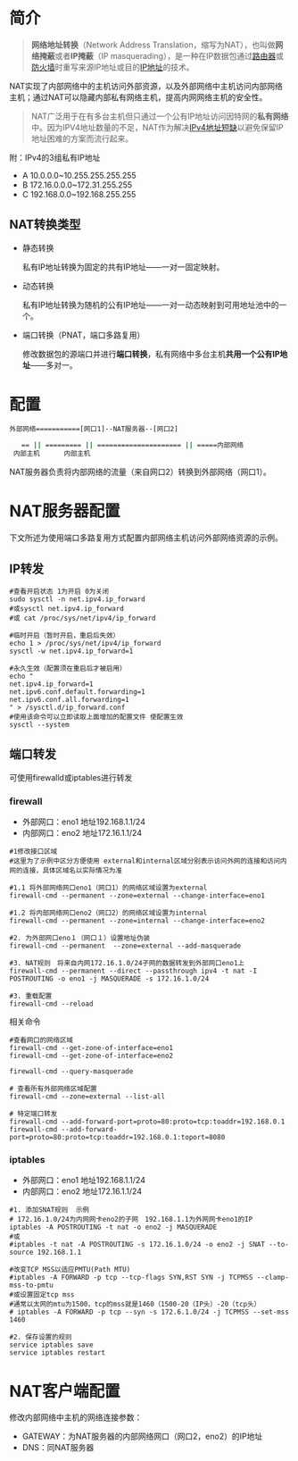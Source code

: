 # 简介

> **网络地址转换**（Network Address Translation，缩写为NAT），也叫做**网络掩蔽**或者**IP掩蔽**（IP masquerading），是一种在IP数据包通过[路由器](https://zh.wikipedia.org/wiki/%E8%B7%AF%E7%94%B1%E5%99%A8)或[防火墙](https://zh.wikipedia.org/wiki/%E9%98%B2%E7%81%AB%E5%A2%99)时重写来源IP地址或目的[IP地址](https://zh.wikipedia.org/wiki/IP%E5%9C%B0%E5%9D%80)的技术。

NAT实现了内部网络中的主机访问外部资源，以及外部网络中主机访问内部网络主机；通过NAT可以隐藏内部私有网络主机，提高内网网络主机的安全性。 

> NAT广泛用于在有多台主机但只通过一个公有IP地址访问因特网的**私有网络**中。因为IPV4地址数量的不足，NAT作为解决[IPv4地址短缺](https://zh.wikipedia.org/wiki/IPv4%E4%BD%8D%E5%9D%80%E6%9E%AF%E7%AB%AD)以避免保留IP地址困难的方案而流行起来。

附：IPv4的3组私有IP地址

- A  10.0.0.0~10.255.255.255.255
- B  172.16.0.0.0~172.31.255.255
- C  192.168.0.0~192.168.255.255

## NAT转换类型

- 静态转换

  私有IP地址转换为固定的共有IP地址——一对一固定映射。

- 动态转换

  私有IP地址转换为随机的公有IP地址——一对一动态映射到可用地址池中的一个。

- 端口转换（PNAT，端口多路复用）

  修改数据包的源端口并进行**端口转换**，私有网络中多台主机**共用一个公有IP地址**——多对一。

# 配置

```bash
外部网络===========[网口1]--NAT服务器--[网口2]
                                                                                            ||
   == || ========= || ===================== || =====内部网络
 内部主机      内部主机
```

NAT服务器负责将内部网络的流量（来自网口2）转换到外部网络（网口1）。

# NAT服务器配置

下文所述为使用端口多路复用方式配置内部网络主机访问外部网络资源的示例。

## IP转发

```shell
#查看开启状态 1为开启 0为关闭
sudo sysctl -n net.ipv4.ip_forward
#或sysctl net.ipv4.ip_forward
#或 cat /proc/sys/net/ipv4/ip_forward

#临时开启（暂时开启，重启后失效）
echo 1 > /proc/sys/net/ipv4/ip_forward
sysctl -w net.ipv4.ip_forward=1

#永久生效（配置须在重启后才被启用）
echo "
net.ipv4.ip_forward=1
net.ipv6.conf.default.forwarding=1
net.ipv6.conf.all.forwarding=1
" > /sysctl.d/ip_forward.conf
#使用该命令可以立即读取上面增加的配置文件 使配置生效
sysctl --system
```

## 端口转发

可使用firewalld或iptables进行转发

### firewall

- 外部网口：eno1 地址192.168.1.1/24
- 内部网口：eno2 地址172.16.1.1/24

```shell
#1修改接口区域
#这里为了示例中区分方便使用 external和internal区域分别表示访问外网的连接和访问内网的连接，具体区域名以实际情况为准

#1.1 将外部网络网口eno1（网口1）的网络区域设置为external
firewall-cmd --permanent --zone=external --change-interface=eno1

#1.2 将内部网络网口eno2（网口2）的网络区域设置为internal
firewall-cmd --permanent --zone=internal --change-interface=eno2

#2. 为外部网口eno１（网口１）设置地址伪装
firewall-cmd --permanent  --zone=external --add-masquerade

#3. NAT规则　将来自内网172.16.1.0/24子网的数据转发到外部网口eno1上
firewall-cmd --permanent --direct --passthrough ipv4 -t nat -I POSTROUTING -o eno1 -j MASQUERADE -s 172.16.1.0/24

#3. 重载配置
firewall-cmd --reload
```

相关命令

```shell
#查看网口的网络区域
firewall-cmd --get-zone-of-interface=eno1
firewall-cmd --get-zone-of-interface=eno2

firewall-cmd --query-masquerade

# 查看所有外部网络区域配置
firewall-cmd --zone=external --list-all

# 特定端口转发
firewall-cmd --add-forward-port=proto=80:proto=tcp:toaddr=192.168.0.1
firewall-cmd --add-forward-port=proto=80:proto=tcp:toaddr=192.168.0.1:toport=8080
```

### iptables

- 外部网口：eno1 地址192.168.1.1/24
- 内部网口：eno2 地址172.16.1.1/24

```shell
#1. 添加SNAT规则  示例
# 172.16.1.0/24为内网网卡eno2的子网　192.168.1.1为外网网卡eno1的IP
iptables -A POSTROUTING -t nat -o eno2 -j MASQUERADE
#或
#iptables -t nat -A POSTROUTING -s 172.16.1.0/24 -o eno2 -j SNAT --to-source 192.168.1.1

#改变TCP MSS以适应PMTU(Path MTU)
#iptables -A FORWARD -p tcp --tcp-flags SYN,RST SYN -j TCPMSS --clamp-mss-to-pmtu
#或设置固定tcp mss
#通常以太网的mtu为1500，tcp的mss就是1460（1500-20（IP头）-20（tcp头）
# iptables -A FORWARD -p tcp --syn -s 172.6.1.0/24 -j TCPMSS --set-mss 1460

#2. 保存设置的规则
service iptables save            
service iptables restart
```

# NAT客户端配置

修改内部网络中主机的网络连接参数：

- GATEWAY：为NAT服务器的内部网络网口（网口2，eno2）的IP地址
- DNS：同NAT服务器
